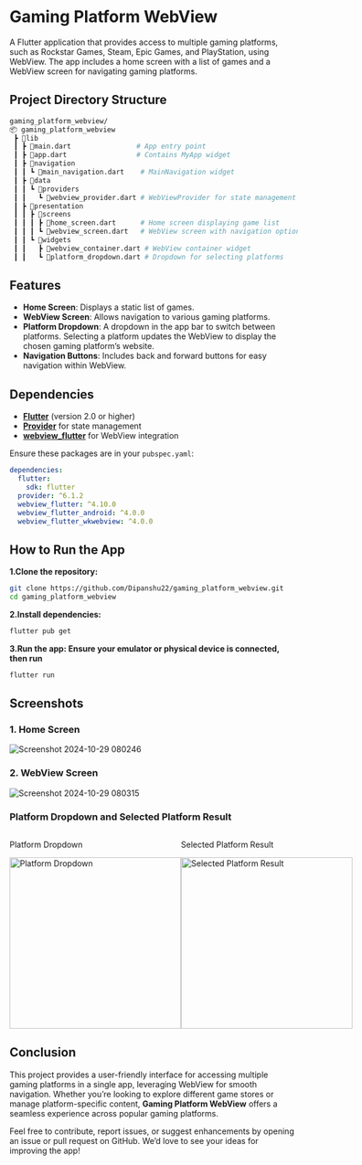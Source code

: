 # Gaming Platform WebView

A Flutter application that provides access to multiple gaming platforms, such as Rockstar Games, Steam, Epic Games, and PlayStation, using WebView. The app includes a home screen with a list of games and a WebView screen for navigating gaming platforms. 

## Project Directory Structure
```bash
gaming_platform_webview/
📦 gaming_platform_webview
 ┣ 📂lib
 ┃ ┣ 📜main.dart                # App entry point
 ┃ ┣ 📜app.dart                 # Contains MyApp widget
 ┃ ┣ 📂navigation
 ┃ ┃ ┗ 📜main_navigation.dart    # MainNavigation widget
 ┃ ┣ 📂data
 ┃ ┃ ┗ 📂providers
 ┃ ┃   ┗ 📜webview_provider.dart # WebViewProvider for state management
 ┃ ┣ 📂presentation
 ┃ ┃ ┣ 📂screens
 ┃ ┃ ┃ ┣ 📜home_screen.dart      # Home screen displaying game list
 ┃ ┃ ┃ ┗ 📜webview_screen.dart   # WebView screen with navigation options
 ┃ ┃ ┗ 📂widgets
 ┃ ┃   ┣ 📜webview_container.dart # WebView container widget
 ┃ ┃   ┗ 📜platform_dropdown.dart # Dropdown for selecting platforms
```


## Features

- **Home Screen**: Displays a static list of games.
- **WebView Screen**: Allows navigation to various gaming platforms.
- **Platform Dropdown**: A dropdown in the app bar to switch between platforms. Selecting a platform updates the WebView to display the chosen gaming platform’s website.
- **Navigation Buttons**: Includes back and forward buttons for easy navigation within WebView.

## Dependencies

- **[Flutter](https://flutter.dev)** (version 2.0 or higher)
- **[Provider](https://pub.dev/packages/provider)** for state management
- **[webview_flutter](https://pub.dev/packages/webview_flutter)** for WebView integration

Ensure these packages are in your `pubspec.yaml`:

```yaml
dependencies:
  flutter:
    sdk: flutter
  provider: ^6.1.2
  webview_flutter: ^4.10.0
  webview_flutter_android: ^4.0.0
  webview_flutter_wkwebview: ^4.0.0
```

## How to Run the App
**1.Clone the repository:**
```bash
git clone https://github.com/Dipanshu22/gaming_platform_webview.git
cd gaming_platform_webview
```
**2.Install dependencies:**
```bash
flutter pub get
```
**3.Run the app: Ensure your emulator or physical device is connected, then run**
```bash
flutter run
```

## Screenshots

### 1. Home Screen
![Screenshot 2024-10-29 080246](https://github.com/user-attachments/assets/bfa5d6c9-fb41-49a2-9f2d-be9f1d18aa3f)


### 2. WebView Screen
![Screenshot 2024-10-29 080315](https://github.com/user-attachments/assets/fa8d142a-e50b-410c-b25d-cf86055b65b2)


### Platform Dropdown and Selected Platform Result

<div style="display: flex; justify-content: space-around;">
  <div>
    <p>Platform Dropdown</p>
    <img src="https://github.com/user-attachments/assets/a33395f4-7932-48e3-9c8e-80e0ffa0ea1e" alt="Platform Dropdown" width="300">
  </div>
  <div>
    <p>Selected Platform Result</p>
    <img src="https://github.com/user-attachments/assets/017b3fd5-71f5-401c-adb1-76cb38321fff" alt="Selected Platform Result" width="300">
  </div>
</div>

## Conclusion

This project provides a user-friendly interface for accessing multiple gaming platforms in a single app, leveraging WebView for smooth navigation. Whether you’re looking to explore different game stores or manage platform-specific content, **Gaming Platform WebView** offers a seamless experience across popular gaming platforms.

Feel free to contribute, report issues, or suggest enhancements by opening an issue or pull request on GitHub. We’d love to see your ideas for improving the app!
